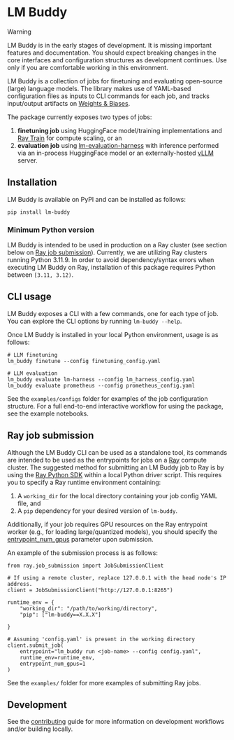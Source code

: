 # LM Buddy

> [!WARNING]
>
> LM Buddy is in the early stages of development.
> It is missing important features and documentation.
> You should expect breaking changes in the core interfaces and configuration structures
> as development continues.
> Use only if you are comfortable working in this environment.

LM Buddy is a collection of jobs for finetuning and evaluating open-source (large) language models.
The library makes use of YAML-based configuration files as inputs to CLI commands for each job,
and tracks input/output artifacts on [Weights & Biases](https://docs.wandb.ai/).

The package currently exposes two types of jobs:
1. **finetuning job** using HuggingFace model/training implementations and 
[Ray Train](https://docs.ray.io/en/latest/train/train.html)
for compute scaling, or an
2. **evaluation job** using [lm-evaluation-harness](https://github.com/EleutherAI/lm-evaluation-harness) 
with inference performed via an in-process HuggingFace model or an externally-hosted 
[vLLM](https://github.com/vllm-project/vllm) server.

## Installation

LM Buddy is available on PyPI and can be installed as follows:

```
pip install lm-buddy
```

### Minimum Python version

LM Buddy is intended to be used in production on a Ray cluster 
(see section below on [Ray job submission](#ray-job-submission)).
Currently, we are utilizing Ray clusters running Python 3.11.9.
In order to avoid dependency/syntax errors when executing LM Buddy on Ray,
installation of this package requires Python between `[3.11, 3.12)`.

## CLI usage

LM Buddy exposes a CLI with a few commands, one for each type of job.
You can explore the CLI options by running `lm-buddy --help`.

Once LM Buddy is installed in your local Python environment, usage is as follows:
```
# LLM finetuning
lm_buddy finetune --config finetuning_config.yaml

# LLM evaluation
lm_buddy evaluate lm-harness --config lm_harness_config.yaml
lm_buddy evaluate prometheus --config prometheus_config.yaml
```

See the `examples/configs` folder for examples of the job configuration structure. 
For a full end-to-end interactive workflow for using the package, see the example notebooks.

## Ray job submission

Although the LM Buddy CLI can be used as a standalone tool,
its commands are intended to be used as the entrypoints for jobs on a
[Ray](https://docs.ray.io/en/latest/index.html) compute cluster.
The suggested method for submitting an LM Buddy job to Ray is by using the 
[Ray Python SDK](https://docs.ray.io/en/latest/cluster/running-applications/job-submission/sdk.html) 
within a local Python driver script.
This requires you to specify a Ray runtime environment containing:
1) A `working_dir` for the local directory containing your job config YAML file, and
2) A `pip` dependency for your desired version of `lm-buddy`.

Additionally, if your job requires GPU resources on the Ray entrypoint worker (e.g., for loading large/quantized models), 
you should specify the [entrypoint_num_gpus](https://docs.ray.io/en/latest/cluster/running-applications/job-submission/sdk.html#specifying-cpu-and-gpu-resources) parameter upon submission.

An example of the submission process is as follows:

```
from ray.job_submission import JobSubmissionClient

# If using a remote cluster, replace 127.0.0.1 with the head node's IP address.
client = JobSubmissionClient("http://127.0.0.1:8265")

runtime_env = {
    "working_dir": "/path/to/working/directory",
    "pip": ["lm-buddy==X.X.X"]
    
}

# Assuming 'config.yaml' is present in the working directory
client.submit_job(
    entrypoint="lm_buddy run <job-name> --config config.yaml", 
    runtime_env=runtime_env,
    entrypoint_num_gpus=1
)
```

See the `examples/` folder for more examples of submitting Ray jobs.

## Development

See the [contributing](CONTRIBUTING.md) guide for more information on development workflows 
and/or building locally.
